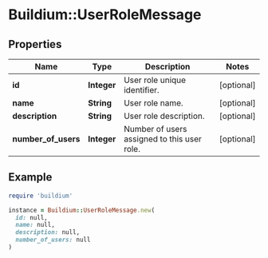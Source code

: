 # Buildium::UserRoleMessage

## Properties

| Name | Type | Description | Notes |
| ---- | ---- | ----------- | ----- |
| **id** | **Integer** | User role unique identifier. | [optional] |
| **name** | **String** | User role name. | [optional] |
| **description** | **String** | User role description. | [optional] |
| **number_of_users** | **Integer** | Number of users assigned to this user role. | [optional] |

## Example

```ruby
require 'buildium'

instance = Buildium::UserRoleMessage.new(
  id: null,
  name: null,
  description: null,
  number_of_users: null
)
```

